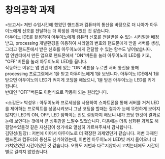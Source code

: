 # 창의공학 과제
<보고서>
저번 수업시간에 했었던 핸드폰과 컴퓨터의 통신을 바탕으로 더 나아가 아두이노에게 신호를 전달하는 더 확장된 과제였던 것 같습니다.<br/>
아두이노 IDE를 활용하여 아두이노에게 컴퓨터 신호를 전달받을 수 있는 시리얼을 배정받고, processing 개발환경을 이용하여 시리얼의 번호와 핸드폰에게 받을 서버를 생성, 그리고 핸드폰에서 받은 신호를 아두이노에게 전달할 수 있는 함수도 넣어놨습니다.<br/>
앱 인벤터에서 만든 앱으로 핸드폰에서 "ON"버튼을 눌러 아두이노의 LED를 키고, "OFF"버튼을 눌러 아두이노의 LED를 끕니다.<br/>
작동하는 이유는 앱 인벤터 앱에 있는 "ON"버튼을 누르면 서버 통신을 통해 processing 프로그램에서 1을 받고 아두이노에게 1을 보냅니다. 아두이노 IDE에서 1을 받으면 아두이노의 LED가 켜지게 코딩을 해놨으니, 1을 받은 아두이노는 LED를 키게 됩니다.<br/>
반대인 "OFF"버튼도 이런식으로 작동이 되는 원리입니다.<br/>

<소감문>
박성우 : 아두이노와 프로세싱을 사용하여 스마트폰을 통해 서버를 거쳐 LED를 제어하는 프로젝트를 성공시켜보니 그냥 코딩을 할때는 결과가 눈에 뚜렷하게 보이지 않지만 LED의 ON, OFF,  LED 깜빡이는 빈도 설정까지 해보니 내가 코딩 한것이 결과로 눈에 보인다는 것에서 큰 성취감을 느낄수 있었습니다. 다음에는 더욱 심화된 과제도 해결할수있을것 같은 자신감이 생기네요 열심히 가르쳐주셔서 감사합니다.<br/>
김민성(팀장) : 저번에 이어서 아두이노로 더 확장한 과제였던거 같습니다. 저번 과제인 핸드폰과 컴퓨터의 통신도 신기하였는데, 이번엔 아두이노에 LED빛 까지 들어오니 더 가치있었던 시간이였던 것 같습니다. 오류도 저번과 다르지않아서 고치는데에도 시간이 별로 걸리지 않았습니다.
